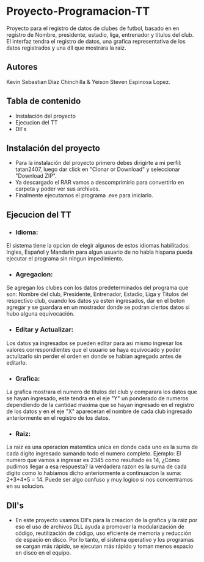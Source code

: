   #     Proyecto-Programacion-TT
Proyecto para el registro de datos de clubes de futbol, basado en  en registro de  Nombre, presidente, estadio, liga, entrenador y titulos del club. El interfaz tendra  el registro de datos, una grafica representativa de los datos registrados  y una dll que mostrara la raiz.
## Autores
Kevin Sebastian Diaz Chinchilla  & Yeison Steven Espinosa Lopez.

## Tabla de contenido
- Instalación del proyecto
- Ejecucion del TT
- Dll's

## Instalación del proyecto

- Para la instalación del proyecto primero debes dirigirte a mi perfil: tatan2407, luego dar click en "Clonar or Download" y seleccionar "Download ZIP".
- Ya descargado el RAR vamos a descomprimirlo para convertirlo en carpeta y poder ver sus archivos.
- Finalmente ejecutamos el programa .exe para iniciarlo.

## Ejecucion del TT

- ### Idioma: 
El sistema tiene la opcion de elegir algunos de estos idiomas habilitados: Ingles, Español y Mandarin para algun usuario de no habla hispana pueda ejecutar el programa sin ningun impedimiento.  
- ### Agregacion:
Se agregan los clubes con los datos predeterminados del programa que son: Nombre del club, Presidente, Entrenador, Estadio, Liga y Titulos del respectivo club, cuando los datos ya esten ingresados, dar en el boton agregar y se guardara en un mostrador donde se podran ciertos datos si hubo alguna equivocación.
- ### Editar y Actualizar:
Los datos ya ingresados se pueden editar para asi mismo ingresar los valores correspondientes que el usuario se haya equivocado y poder actulizarlo sin perder el orden en donde se habian agregado antes de editarlo.
- ### Grafica:
La grafica mostrara el numero de titulos del club y comparara los datos que se hayan ingresado, este tendra en el eje "Y" un ponderado de numeros dependiendo de la cantidad maxima que se hayan ingresado en el registro de los datos y en el eje "X" apareceran el nombre de cada club ingresado anteriormente en el registro de los datos.
- ### Raiz:
La raiz es una operacion matemtica unica en donde cada uno es la suma de cada digito ingresado sumando todo el numero completo.
Ejemplo:
El numero que vamos a ingresar es 2345 como resultado es 14, ¿Cómo pudimos llegar a esa respuesta? la verdadera razon es la suma de cada digito como lo habiamos dicho anteriormente a continuacion la suma: 2+3+4+5 = 14. Puede ser algo confuso y muy logico si nos concentramos en su solucion.

## Dll's
- En este proyecto usamos Dll's para la creacion de la grafica y la raiz por eso el uso de archivos DLL ayuda a promover la modularización de código, reutilización de código, uso eficiente de memoria y reducción de espacio en disco. Por lo tanto, el sistema operativo y los programas se cargan más rápido, se ejecutan más rápido y toman menos espacio en disco en el equipo. 









